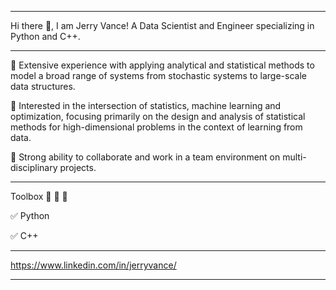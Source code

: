 -----------------------------------------------------------------------------------------------------------------------------------------------------------------------------------

Hi there 👋, I am Jerry Vance!
A Data Scientist and Engineer specializing in Python and C++.

-----------------------------------------------------------------------------------------------------------------------------------------------------------------------------------

:large_blue_diamond: Extensive experience with applying analytical and statistical methods to model a broad range of systems from stochastic systems to large-scale data structures. 

:large_blue_diamond: Interested in the intersection of statistics, machine learning and optimization, focusing primarily on the design and analysis of statistical methods for high-dimensional problems in the context of learning from data. 

:large_blue_diamond: Strong ability to collaborate and work in a team environment on multi-disciplinary projects.

-----------------------------------------------------------------------------------------------------------------------------------------------------------------------------------

Toolbox :wrench: :nut_and_bolt: :hammer:

:white_check_mark: Python

:white_check_mark: C++ 

-----------------------------------------------------------------------------------------------------------------------------------------------------------------------------------

https://www.linkedin.com/in/jerryvance/

-----------------------------------------------------------------------------------------------------------------------------------------------------------------------------------


